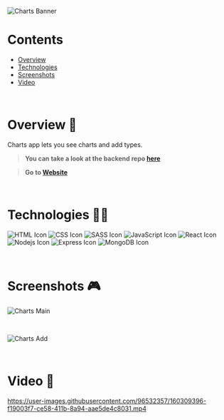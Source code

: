 ![Charts Banner](https://i.ibb.co/YTGVp40/charts-banner.png)

# Contents

- [Overview](#overview-)
- [Technologies](#technologies-)
- [Screenshots](#screenshots-)
- [Video](#video-)

<br />

# Overview 👋

Charts app lets you see charts and add types.  

> **You can take a look at the backend repo [here](https://github.com/gilgg/charts-backend)**

> **Go to [Website](https://gil-charts.netlify.app/)**

<br />

# Technologies 👨‍💻

![HTML Icon](https://i.ibb.co/9tyHGr7/html-logo.png, "HTML")
![CSS Icon](https://i.ibb.co/b3QNSgX/css-logo.png, "CSS")
![SASS Icon](https://i.ibb.co/2M5yfGb/sass-logo.png, "SASS")
![JavaScript Icon](https://i.ibb.co/L5RS8g1/Group-11.png, "JavaScript")
![React Icon](https://i.ibb.co/BBFKyz9/Group-9.png, "React")
![Nodejs Icon](https://i.ibb.co/1KjfZ9L/Group-8.png, "Nodejs")
![Express Icon](https://i.ibb.co/4J71gTL/express-logo.png, "Express")
![MongoDB Icon](https://i.ibb.co/KXG94Kc/Group-10.png, "MongoDB")

<br />

# Screenshots 🎮

![Charts Main](https://i.ibb.co/DzNQ4vM/charts-1.png)

<br />

![Charts Add ](https://i.ibb.co/fXTZ69X/charts-2.png)

<br />

# Video 🎥

https://user-images.githubusercontent.com/96532357/160309396-f19003f7-ce58-411b-8a94-aae5de4c8031.mp4
